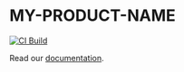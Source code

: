 # MY-PRODUCT-NAME

[![CI Build](https://github.com/axonivy-market/market-product/actions/workflows/ci.yml/badge.svg)](https://github.com/axonivy-market/market-product/actions/workflows/ci.yml)

Read our [documentation](MY-PRODUCT-NAME-product/README.md).
